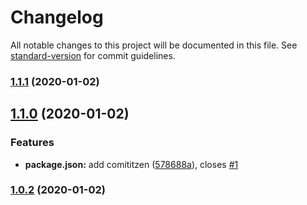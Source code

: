# Changelog

All notable changes to this project will be documented in this file. See [standard-version](https://github.com/conventional-changelog/standard-version) for commit guidelines.

### [1.1.1](http://github.com/Wildlifes/vuepress-starter/compare/v1.1.0...v1.1.1) (2020-01-02)

## [1.1.0](http://github.com/Wildlifes/vuepress-starter/compare/v1.0.2...v1.1.0) (2020-01-02)


### Features

* **package.json:** add comititzen ([578688a](http://github.com/Wildlifes/vuepress-starter/commit/578688a18b940b86cd5068fdd92f8c65bf880b3b)), closes [#1](http://github.com/Wildlifes/vuepress-starter/issues/1)

### [1.0.2](https://github.com/Wildlifes/vuepress-starter/compare/v1.0.1...v1.0.2) (2020-01-02)
